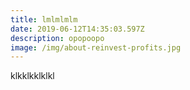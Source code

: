 ```yaml
---
title: lmlmlmlm
date: 2019-06-12T14:35:03.597Z
description: opopoopo
image: /img/about-reinvest-profits.jpg
---
```

klkklkklklkl
